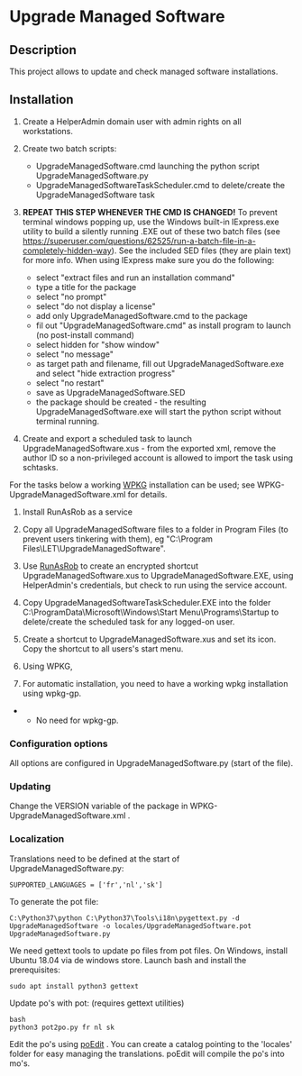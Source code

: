# Upgrade Managed Software

## Description

This project allows to update and check managed software installations.

## Installation

1. Create a HelperAdmin domain user with admin rights on all workstations.
1. Create two batch scripts:
   * UpgradeManagedSoftware.cmd launching the python script UpgradeManagedSoftware.py
   * UpgradeManagedSoftwareTaskScheduler.cmd to delete/create the UpgradeManagedSoftware task
1. **REPEAT THIS STEP WHENEVER THE CMD IS CHANGED!** 
 To prevent terminal windows popping up, use the Windows built-in IExpress.exe
 utility to build a silently running .EXE out of these two batch files (see https://superuser.com/questions/62525/run-a-batch-file-in-a-completely-hidden-way). See the included SED files (they are plain text) for more info. 
 When using IExpress make sure you do the following:
   * select "extract files and run an installation command"
   * type a title for the package
   * select "no prompt"
   * select "do not display a license"
   * add only UpgradeManagedSoftware.cmd to the package
   * fil out "UpgradeManagedSoftware.cmd" as install program to launch (no post-install command)
   * select hidden for "show window" 
   * select "no message"
   * as target path and filename, fill out UpgradeManagedSoftware.exe and select "hide extraction progress"
   * select "no restart"
   * save as UpgradeManagedSoftware.SED
   * the package should be created - the resulting UpgradeManagedSoftware.exe will start the python script without terminal running.
 
1. Create and export a scheduled task to launch UpgradeManagedSoftware.xus - from the exported xml, 
remove the author ID so a non-privileged account is allowed to import the task using schtasks.

For the tasks below a working [WPKG](https://wpkg.org/) installation can be used; see WPKG-UpgradeManagedSoftware.xml for details.
1. Install RunAsRob as a service
1. Copy all UpgradeManagedSoftware files to a folder in Program Files 
   (to prevent users tinkering with them), eg "C:\Program Files\LET\UpgradeManagedSoftware".   
1. Use [RunAsRob](https://robotronic.de/runasserviceen.html) to create an encrypted 
   shortcut UpgradeManagedSoftware.xus to UpgradeManagedSoftware.EXE, using HelperAdmin's credentials, 
   but check to run using the service account.
1. Copy UpgradeManagedSoftwareTaskScheduler.EXE into the folder C:\ProgramData\Microsoft\Windows\Start Menu\Programs\Startup
   to delete/create the scheduled task for any logged-on user.
1. Create a shortcut to UpgradeManagedSoftware.xus and set its icon.  Copy the shortcut to all users's start menu.

1. Using WPKG,  
1. For automatic installation, you need to have a working wpkg installation 
using wpkg-gp.
* -   No need for wpkg-gp.


### Configuration options

All options are configured in UpgradeManagedSoftware.py (start of the file).

### Updating

Change the VERSION variable of the package in WPKG-UpgradeManagedSoftware.xml . 

### Localization

Translations need to be defined at the start of UpgradeManagedSoftware.py:

```
SUPPORTED_LANGUAGES = ['fr','nl','sk']
```

To generate the pot file:

```
C:\Python37\python C:\Python37\Tools\i18n\pygettext.py -d UpgradeManagedSoftware -o locales/UpgradeManagedSoftware.pot UpgradeManagedSoftware.py
```

We need gettext tools to update po files from pot files.  On Windows, install Ubuntu 18.04 via de windows store.  Launch bash and install the prerequisites:

```
sudo apt install python3 gettext
```

Update po's with pot: (requires gettext utilities)

```
bash
python3 pot2po.py fr nl sk
```

Edit the po's using [poEdit](https://poedit.net/) .  You can create a catalog pointing to the 'locales' folder for easy managing the translations.
poEdit will compile the po's into mo's.
